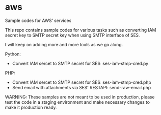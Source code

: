 # aws
Sample codes for AWS' services

This repo contains sample codes for various tasks such as converting IAM secret key to SMTP secret key when using SMTP
 interface of SES.
 
I will keep on adding more and more tools as we go along.

Python:
- Convert IAM sercet to SMTP secret for SES: ses-iam-stmp-cred.py

PHP:
- Convert IAM sercet to SMTP secret for SES: ses-iam-stmp-cred.php
- Send email with attachments via SES' RESTAPI: send-raw-email.php

WARNING: These samples are not meant to be used in production, please test the code in a staging environment and make
 necessary changes to make it production ready.

